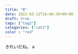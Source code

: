 ```yaml
---
title: "B"
date: 2022-03-12T16:00:39+09:00
draft: true
tags: ["tag2"]
categories: ["cat2"]
color : "red"
---
```


きれいだね。
a
